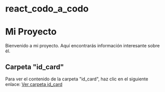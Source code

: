 <!-- README.md -->
# react_codo_a_codo

# Mi Proyecto

Bienvenido a mi proyecto. Aquí encontrarás información interesante sobre él.

## Carpeta "id_card"

Para ver el contenido de la carpeta "id_card", haz clic en el siguiente enlace:
[Ver carpeta id_card](./id_card)

